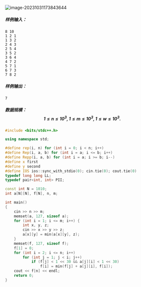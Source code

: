 ![image-20231031173843644](C:\Users\30884\AppData\Roaming\Typora\typora-user-images\image-20231031173843644.png)



##### 样例输入：

```
8 10
1 2 1
1 3 2
2 4 3
2 5 4
3 5 2
3 6 4
4 7 2
5 7 1
6 7 3
7 8 2
```

##### 样例输出：

```
7
```

##### 数据规模：$$1\le n \le 10^3, 1 \le m \le 10^3, 1 \le w \le 10^3.$$

```c++
#include <bits/stdc++.h>

using namespace std;

#define rep(i, n) for (int i = 0; i < n; i++) 
#define Rep(i, a, b) for (int i = a; i <= b; i++)
#define Repp(i, a, b) for (int i = a; i >= b; i--)
#define x first
#define y second
#define IOS ios::sync_with_stdio(0); cin.tie(0); cout.tie(0)
typedef long long LL;
typedef pair<int, int> PII;

const int N = 1010;
int a[N][N], f[N], n, m;

int main()
{
    cin >> n >> m;
    memset(a, 127, sizeof a);
    for (int i = 1; i <= m; i++) {
    	int x, y, z;
    	cin >> x >> y >> z;
    	a[x][y] = min(a[x][y], z);
    }
    memset(f, 127, sizeof f);
    f[1] = 0;
    for (int i = 2; i <= n; i++)
    	for (int j = 1; j < i; j++)
    		if (f[j] < 1 << 30 && a[j][i] < 1 << 30)
    			f[i] = min(f[j] + a[j][i], f[i]);
   	cout << f[n] << endl; 
    return 0;
}
```

